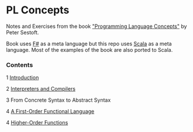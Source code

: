 # PL Concepts
Notes and Exercises from the book ["Programming Language Concepts"](https://www.itu.dk/~sestoft/plc/) by Peter Sestoft.

Book uses [F#](https://fsharp.org/) as a meta language but this repo uses [Scala](https://www.scala-lang.org/) as a meta language.
Most of the examples of the book are also ported to Scala.

### Contents

1 [Introduction](https://github.com/heyrutvik/pl-concepts/tree/master/src/main/scala/intro)

2 [Interpreters and Compilers](https://github.com/heyrutvik/pl-concepts/tree/master/src/main/scala/intcomp)

3 From Concrete Syntax to Abstract Syntax

4 [A First-Order Functional Language](https://github.com/heyrutvik/pl-concepts/tree/master/src/main/scala/firstorder)

4 [Higher-Order Functions](https://github.com/heyrutvik/pl-concepts/tree/master/src/main/scala/higherorder)